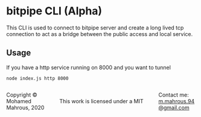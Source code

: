 # bitpipe CLI (Alpha)
This CLI is used to connect to bitpipe server and create a long lived tcp connection to act as a bridge between the public access and local service.

## Usage
If you have a http service running on 8000 and you want to tunnel
```
node index.js http 8000
```

<footer>
<p style="float:left; width: 20%;">
Copyright © Mohamed Mahrous, 2020
</p>
<p style="float:left; width: 60%; text-align:center;">
<br />This work is licensed under a MIT
</p>
<p style="float:left; width: 20%;">
Contact me:
<a href='mailto:m.mahrous.94@gmail.com'> m.mahrous.94@gmail.com </a>
</p>
</footer>